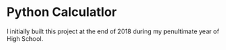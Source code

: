 # Python Calculatlor

I initially built this project at the end of 2018 during my penultimate year of High School.
